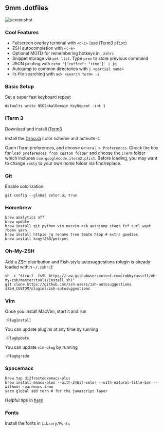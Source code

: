 ## 9mm .dotfiles

![screenshot](https://raw.github.com/9mm/dotfiles/master/screenshot.png)

### Cool Features

* Fullscreen overlay terminal with `<c-i>` (use iTerm3 `plist`)
* ZSH autocompletion with `<c-e>`
* Optional MOTD for remembering hotkeys in `.zshrc`
* Snippet storage via `pet list`. Type `prev` to store previous command
* JSON printing with `echo '{"coffee": "time"}' | jq`
* Autojump to common directories with `j <partial name>`
* In-file searching with `ack <search term> -i`


### Basic Setup

Set a super fast keyboard repeat

    defaults write NSGlobalDomain KeyRepeat -int 1


### iTerm 3

Download and install [iTerm3](https://www.iterm2.com/downloads.html)

Install the [Dracula](https://draculatheme.com/iterm/) color scheme and activate it.

Open iTerm preferences, and choose `General > Preferences`. Check the box for `load preferences from custom folder` and choose the `iTerm` folder which includes `com.googlecode.iterm2.plist`. Before loading, you may want to change `zesty` to your own home folder via find/replace.


### Git

Enable colorization

    git config --global color.ui true


### Homebrew

    brew analytics off
    brew update
    brew install git python vim macvim ack autojump ctags fzf curl wget rbenv yarn
    brew install httpie jq rename tree tmate htop # extra goodies
    brew install knqyf263/pet/pet


### Oh-My-ZSH

Add a ZSH distribution and Fish-style autosuggestions (plugin is already loaded within `~/.zshrc`):

    sh -c "$(curl -fsSL https://raw.githubusercontent.com/robbyrussell/oh-my-zsh/master/tools/install.sh)"
    git clone https://github.com/zsh-users/zsh-autosuggestions $ZSH_CUSTOM/plugins/zsh-autosuggestions


### Vim

Once you install MacVim, start it and run

    :PlugInstall

You can update plugins at any time by running

    :PlugUpdate

You can update `vim-plug` by running

    :PlugUgrade


### Spacemacs

    brew tap d12frosted/emacs-plus
    brew install emacs-plus --with-24bit-color --with-natural-title-bar --without-spacemacs-icon
    yarn global add tern # for the javascript layer

Helpful tips in [here](https://elixirforum.com/t/spacemacs-general-discussion-blog-posts-wiki/109?source_topic_id=3191)


### Fonts

Install the fonts in `Library/Fonts`
